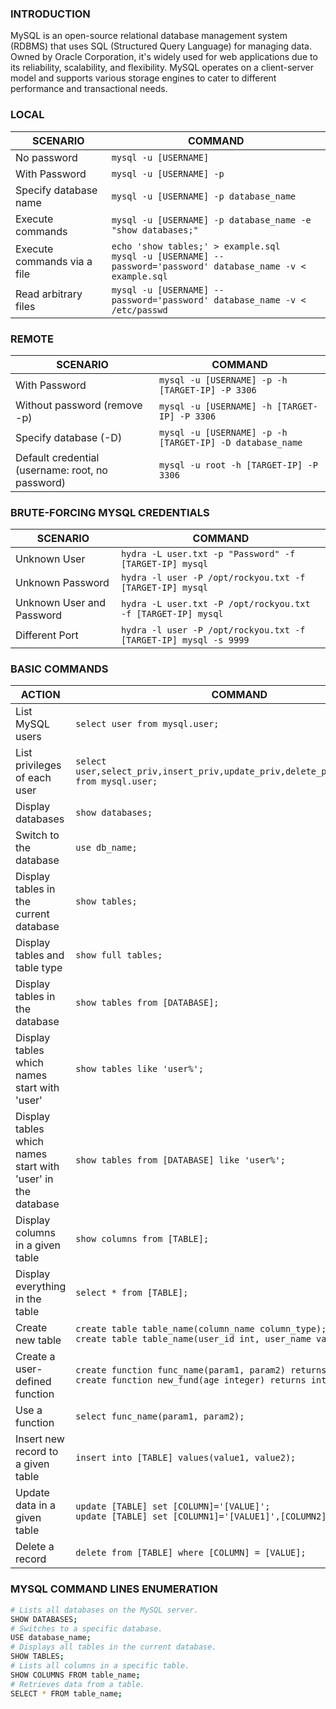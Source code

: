 ### **INTRODUCTION**

MySQL is an open-source relational database management system (RDBMS) that uses SQL (Structured Query Language) for managing data. Owned by Oracle Corporation, it's widely used for web applications due to its reliability, scalability, and flexibility. MySQL operates on a client-server model and supports various storage engines to cater to different performance and transactional needs.

### **LOCAL**

| SCENARIO | COMMAND |
| --- | --- |
| No password | `mysql -u [USERNAME]` |
| With Password | `mysql -u [USERNAME] -p` |
| Specify database name | `mysql -u [USERNAME] -p database_name` |
| Execute commands | `mysql -u [USERNAME] -p database_name -e "show databases;"` |
| Execute commands via a file | `echo 'show tables;' > example.sql`  <br>`mysql -u [USERNAME] --password='password' database_name -v < example.sql` |
| Read arbitrary files | `mysql -u [USERNAME] --password='password' database_name -v < /etc/passwd` |

### **REMOTE**

| SCENARIO | COMMAND |
| --- | --- |
| With Password | `mysql -u [USERNAME] -p -h [TARGET-IP] -P 3306` |
| Without password (remove -p) | `mysql -u [USERNAME] -h [TARGET-IP] -P 3306` |
| Specify database (-D) | `mysql -u [USERNAME] -p -h [TARGET-IP] -D database_name` |
| Default credential (username: root, no password) | `mysql -u root -h [TARGET-IP] -P 3306` |

### **BRUTE-FORCING MYSQL CREDENTIALS**

| SCENARIO | COMMAND |
| --- | --- |
| Unknown User | `hydra -L user.txt -p "Password" -f [TARGET-IP] mysql` |
| Unknown Password | `hydra -l user -P /opt/rockyou.txt -f [TARGET-IP] mysql` |
| Unknown User and Password | `hydra -L user.txt -P /opt/rockyou.txt -f [TARGET-IP] mysql` |
| Different Port | `hydra -l user -P /opt/rockyou.txt -f [TARGET-IP] mysql -s 9999` |

### **BASIC COMMANDS**

| ACTION | COMMAND |
| --- | --- |
| List MySQL users | `select user from mysql.user;` |
| List privileges of each user | `select user,select_priv,insert_priv,update_priv,delete_priv,create_priv from mysql.user;` |
| Display databases | `show databases;` |
| Switch to the database | `use db_name;` |
| Display tables in the current database | `show tables;` |
| Display tables and table type | `show full tables;` |
| Display tables in the database | `show tables from [DATABASE];` |
| Display tables which names start with 'user' | `show tables like 'user%';` |
| Display tables which names start with 'user' in the database | `show tables from [DATABASE] like 'user%';` |
| Display columns in a given table | `show columns from [TABLE];` |
| Display everything in the table | `select * from [TABLE];` |
| Create new table | `create table table_name(column_name column_type);`  <br>`create table table_name(user_id int, user_name varchar(40));` |
| Create a user-defined function | `create function func_name(param1, param2) returns datatype;`  <br>`create function new_fund(age integer) returns integer;` |
| Use a function | `select func_name(param1, param2);` |
| Insert new record to a given table | `insert into [TABLE] values(value1, value2);` |
| Update data in a given table | `update [TABLE] set [COLUMN]='[VALUE]';`  <br>`update [TABLE] set [COLUMN1]='[VALUE1]',[COLUMN2]='[VALUE2]';` |
| Delete a record | `delete from [TABLE] where [COLUMN] = [VALUE];` |

### **MYSQL COMMAND LINES ENUMERATION**

```bash
# Lists all databases on the MySQL server.	
SHOW DATABASES;
# Switches to a specific database.	
USE database_name;
# Displays all tables in the current database.	
SHOW TABLES;
# Lists all columns in a specific table.	
SHOW COLUMNS FROM table_name;
# Retrieves data from a table.	
SELECT * FROM table_name;
```